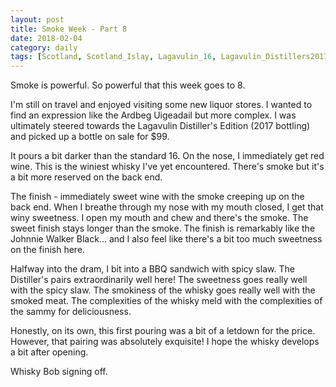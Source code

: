 ```yaml
---
layout: post
title: Smoke Week - Part 8
date: 2018-02-04
category: daily
tags: [Scotland, Scotland_Islay, Lagavulin_16, Lagavulin_Distillers2017]
---
```


Smoke is powerful. So powerful that this week goes to 8.

I'm still on travel and enjoyed visiting some new liquor stores. I wanted to find an expression like the Ardbeg Uigeadail but more complex. I was ultimately steered towards the Lagavulin Distiller's Edition (2017 bottling) and picked up a bottle on sale for $99.

It pours a bit darker than the standard 16. On the nose, I immediately get red wine. This is the winiest whisky I've yet encountered. There's smoke but it's a bit more reserved on the back end.

The finish - immediately sweet wine with the smoke creeping up on the back end. When I breathe through my nose with my mouth closed, I get that winy sweetness. I open my mouth and chew and there's the smoke. The sweet finish stays longer than the smoke. The finish is remarkably like the Johnnie Walker Black... and I also feel like there's a bit too much sweetness on the finish here.

Halfway into the dram, I bit into a BBQ sandwich with spicy slaw. The Distiller's pairs extraordinarily well here! The sweetness goes really well with the spicy slaw. The smokiness of the whisky goes really well with the smoked meat. The complexities of the whisky meld with the complexities of the sammy for deliciousness.

Honestly, on its own, this first pouring was a bit of a letdown for the price. However, that pairing was absolutely exquisite! I hope the whisky develops a bit after opening.

Whisky Bob signing off.
